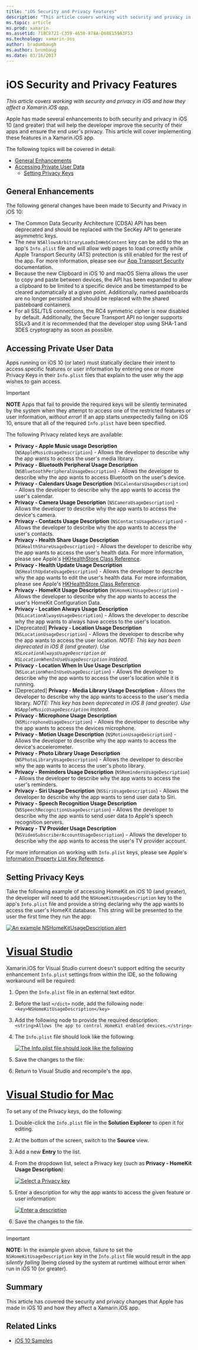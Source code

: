 ```yaml
---
title: "iOS Security and Privacy Features"
description: "This article covers working with security and privacy in iOS and how they affect a Xamarin.iOS app."
ms.topic: article
ms.prod: xamarin
ms.assetid: 718C8721-C359-4650-878A-D68E159A3F53
ms.technology: xamarin-ios
author: bradumbaugh
ms.author: brumbaug
ms.date: 03/16/2017
---
```


# iOS Security and Privacy Features

_This article covers working with security and privacy in iOS and how they affect a Xamarin.iOS app._

Apple has made several enhancements to both security and privacy in iOS 10 (and greater) that will help the developer improve the security of their apps and ensure the end user's privacy. This article will cover implementing these features in a Xamarin.iOS app.

The following topics will be covered in detail:

- [General Enhancements](#General-Enhancements)
- [Accessing Private User Data](#Accessing-Private-User-Data)
	- [Setting Privacy Keys](#Setting-Privacy-Keys)
	
<a name="General-Enhancements" />

## General Enhancements

The following general changes have been made to Security and Privacy in iOS 10:

- The Common Data Security Architecture (CDSA) API has been deprecated and should be replaced with the SecKey API to generate asymmetric keys.
- The new `NSAllowsArbitraryLoadsInWebContent` key can be add to the an app's `Info.plist` file and will allow web pages to load correctly while Apple Transport Security (ATS) protection is still enabled for the rest of the app. For more information, please see our [App Transport Security](~/ios/app-fundamentals/ats.md) documentation.
- Because the new Clipboard in iOS 10 and macOS Sierra allows the user to copy and paste between devices, the API has been expanded to allow a clipboard to be limited to a specific device and be timestamped to be cleared automatically at a given point. Additionally, named pasteboards are no longer persisted and should be replaced with the shared pasteboard containers.
- For all SSL/TLS connections, the RC4 symmetric cipher is now disabled by default. Additionally, the Secure Transport API no longer supports SSLv3 and it is recommended that the developer stop using SHA-1 and 3DES cryptography as soon as possible.

<a name="Accessing-Private-User-Data" />

## Accessing Private User Data

Apps running on iOS 10 (or later) must statically declare their intent to access specific features or user information by entering one or more Privacy Keys in their `Info.plist` files that explain to the user why the app wishes to gain access.

> [!IMPORTANT]
> **NOTE** Apps that fail to provide the required keys will be silently terminated by the system when they attempt to access one of the restricted features or user information, _without error_! If an app starts unexpectedly failing on iOS 10, ensure that all of the required `Info.plist` have been specified.

The following Privacy related keys are available:

- **Privacy - Apple Music usage Description** (`NSAppleMusicUsageDescription`) - Allows the developer to describe why the app wants to access the user's media library.
- **Privacy - Bluetooth Peripheral Usage Description** (`NSBluetoothPeripheralUsageDescription`) - Allows the developer to describe why the app wants to access Bluetooth on the user's device.
- **Privacy - Calendars Usage Description** (`NSCalendarsUsageDescription`) - Allows the developer to describe why the app wants to access the user's calendar.
- **Privacy - Camera Usage Description** (`NSCameraUsageDescription`) - Allows the developer to describe why the app wants to access the device's camera.
- **Privacy - Contacts Usage Description** (`NSContactsUsageDescription`) - Allows the developer to describe why the app wants to access the user's contacts.
- **Privacy - Health Share Usage Description** (`NSHealthShareUsageDescription`) - Allows the developer to describe why the app wants to access the user's health data. For more information, please see Apple's [HKHealthStore Class Reference](https://developer.apple.com/reference/healthkit/hkhealthstore).
- **Privacy - Health Update Usage Description** (`NSHealthUpdateUsageDescription`) - Allows the developer to describe why the app wants to edit the user's health data. For more information, please see Apple's [HKHealthStore Class Reference](https://developer.apple.com/reference/healthkit/hkhealthstore).
- **Privacy - HomeKit Usage Description** (`NSHomeKitUsageDescription`) - Allows the developer to describe why the app wants to access the user's HomeKit Configuration Data.
- **Privacy - Location Always Usage Description** (`NSLocationAlwaysUsageDescription`) - Allows the developer to describe why the app wants to always have access to the user's location.
- [Deprecated] **Privacy - Location Usage Description** (`NSLocationUsageDescription`) - Allows the developer to describe why the app wants to access the user location. *NOTE: This key has been deprecated in iOS 8 (and greater). Use `NSLocationAlwaysUsageDescription` or `NSLocationWhenInUseUsageDescription` instead.*
- **Privacy - Location When In Use Usage Description** (`NSLocationWhenInUseUsageDescription`) - Allows the developer to describe why the app wants to access the user's location while it is running.
- [Deprecated] **Privacy - Media Library Usage Description** - Allows the developer to describe why the app wants to access to the user's media library. *NOTE: This key has been deprecated in iOS 8 (and greater). Use `NSAppleMusicUsageDescription` instead.*
- **Privacy - Microphone Usage Description** (`NSMicrophoneUsageDescription`) - Allows the developer to describe why the app wants to access the devices microphone.
- **Privacy - Motion Usage Description** (`NSMotionUsageDescription`) - Allows the developer to describe why the app wants to access the device's accelerometer.
- **Privacy - Photo Library Usage Description** (`NSPhotoLibraryUsageDescription`) - Allows the developer to describe why the app wants to access the user's photo library.
- **Privacy - Reminders Usage Description** (`NSRemindersUsageDescription`) - Allows the developer to describe why the app wants to access the user's reminders.
- **Privacy - Siri Usage Description** (`NSSiriUsageDescription`) - Allows the developer to describe why the app wants to send user data to Siri.
- **Privacy - Speech Recognition Usage Description** (`NSSpeechRecognitionUsageDescription`) - Allows the developer to describe why the app wants to send user data to Apple's speech recognition servers.
- **Privacy - TV Provider Usage Description** (`NSVideoSubscriberAccountUsageDescription`) - Allows the developer to describe why the app wants to access the user's TV provider account.

For more information on working with `Info.plist` keys, please see Apple's [Information Property List Key Reference](https://developer.apple.com/library/content/documentation/General/Reference/InfoPlistKeyReference/Introduction/Introduction.html#//apple_ref/doc/uid/TP40009248-SW1).

<a name="Setting-Privacy-Keys" />

## Setting Privacy Keys

Take the following example of accessing HomeKit on iOS 10 (and greater), the developer will need to add the `NSHomeKitUsageDescription` key to the app's `Info.plist` file and provide a string declaring why the app wants to access the user's HomeKit database. This string will be presented to the user the first time they run the app:

[![](security-privacy-images/info01.png "An example NSHomeKitUsageDescription alert")](security-privacy-images/info01.png#lightbox)

# [Visual Studio](#tab/vswin)

Xamarin.iOS for Visual Studio current doesn't support editing the security enhancement `Info.plist` settings from within the IDE, so the following workaround will be required:

1. Open the `Info.plist` file in an external text editor.
2. Before the last `</dict>` node, add the following node: `<key>NSHomeKitUsageDescription</key>`
3. Add the following node to provide the required description: `<string>Allows the app to control HomeKit enabled devices.</string>`
4. The `Info.plist` file should look like the following: 

	[![](security-privacy-images/info02vs.png "The Info.plist file should look like the following")](security-privacy-images/info02vs.png#lightbox)
4. Save the changes to the file.
5. Return to Visual Studio and recompile's the app.

# [Visual Studio for Mac](#tab/vsmac)

To set any of the Privacy keys, do the following:

1. Double-click the `Info.plist` file in the **Solution Explorer** to open it for editing.
2. At the bottom of the screen, switch to the **Source** view.
3. Add a new **Entry** to the list.
4. From the dropdown list, select a Privacy key (such as **Privacy - HomeKit Usage Description**): 

	[![](security-privacy-images/info02.png "Select a Privacy key")](security-privacy-images/info02.png#lightbox)
5. Enter a description for why the app wants to access the given feature or user information: 

	[![](security-privacy-images/info03.png "Enter a description")](security-privacy-images/info03.png#lightbox)
6. Save the changes to the file.

-----

> [!IMPORTANT]
> **NOTE:** In the example given above, failure to set the `NSHomeKitUsageDescription` key in the `Info.plist` file would result in the app _silently failing_ (being closed by the system at runtime) without error when run in iOS 10 (or greater).

<a name="Summary" />

## Summary

This article has covered the security and privacy changes that Apple has made in iOS 10 and how they affect a Xamarin.iOS app.



## Related Links

- [iOS 10 Samples](https://developer.xamarin.com/samples/ios/iOS10/)
